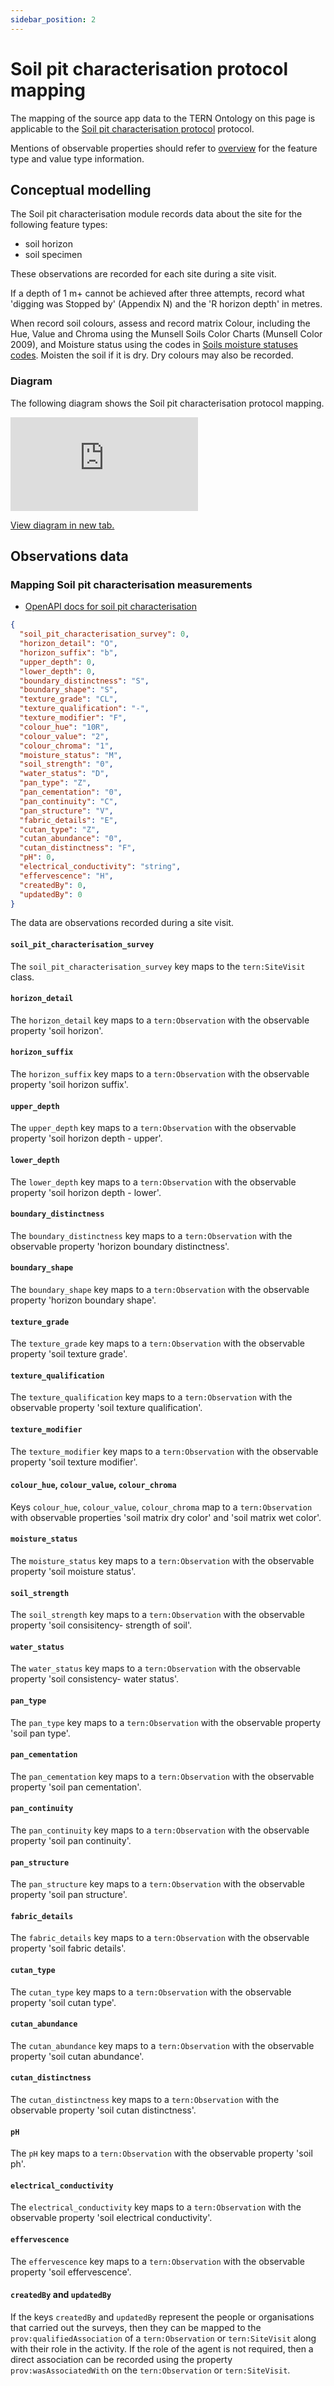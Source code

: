 ```yaml
---
sidebar_position: 2
---
```


# Soil pit characterisation protocol mapping

The mapping of the source app data to the TERN Ontology on this page is applicable to the [Soil pit characterisation protocol](https://linked.data.gov.au/def/nrm/8f00b7c6-34b4-4203-8dcc-4be47f21d7db) protocol.

Mentions of observable properties should refer to [overview](/information-models/tern-ontology/dev-guide/dawe-protocol/soil/soil-pit-characterization/overview) for the feature type and value type information.

## Conceptual modelling

The Soil pit characterisation module records data about the site for the following feature types:

- soil horizon
- soil specimen

These observations are recorded for each site during a site visit.

If a depth of 1 m+ cannot be achieved after three attempts, record what 'digging was Stopped by' (Appendix N) and the 'R horizon depth' in metres.

When record soil colours, assess and record matrix Colour, including the Hue, Value and Chroma using the Munsell Soils Color Charts (Munsell Color 2009), and Moisture status using the codes in [Soils moisture statuses codes](https://linked.data.gov.au/def/nrm/a1e434a8-3fbb-4323-a0ae-0e31308eba8b). Moisten the soil if it is dry. Dry colours may also be recorded.

### Diagram

The following diagram shows the Soil pit characterisation protocol mapping.

<iframe frameBorder="0" style={{width:"100%",height:"593px"}} src="https://viewer.diagrams.net/?tags=%7B%7D&highlight=0000ff&edit=https%3A%2F%2Fapp.diagrams.net%2F%23G1zs3aNZHP63rAr-g_XTaXmMMtGG6dxPUG&layers=1&nav=1&title=soil-soil-pit-charaterization-example#Uhttps%3A%2F%2Fdrive.google.com%2Fuc%3Fid%3D1zs3aNZHP63rAr-g_XTaXmMMtGG6dxPUG%26export%3Ddownload"></iframe>

<a href="https://viewer.diagrams.net/?tags=%7B%7D&highlight=0000ff&edit=https%3A%2F%2Fapp.diagrams.net%2F%23G1zs3aNZHP63rAr-g_XTaXmMMtGG6dxPUG&layers=1&nav=1&title=soil-soil-pit-charaterization-example#Uhttps%3A%2F%2Fdrive.google.com%2Fuc%3Fid%3D1zs3aNZHP63rAr-g_XTaXmMMtGG6dxPUG%26export%3Ddownload">View diagram in new tab.</a>

## Observations data

### Mapping Soil pit characterisation measurements

- [OpenAPI docs for soil pit characterisation](https://beta.core-api.paratoo.tern.org.au/documentation#/Soil-horizon-observation/post%2Fsoil-horizon-observations)

```json
{
  "soil_pit_characterisation_survey": 0,
  "horizon_detail": "O",
  "horizon_suffix": "b",
  "upper_depth": 0,
  "lower_depth": 0,
  "boundary_distinctness": "S",
  "boundary_shape": "S",
  "texture_grade": "CL",
  "texture_qualification": "-",
  "texture_modifier": "F",
  "colour_hue": "10R",
  "colour_value": "2",
  "colour_chroma": "1",
  "moisture_status": "M",
  "soil_strength": "0",
  "water_status": "D",
  "pan_type": "Z",
  "pan_cementation": "0",
  "pan_continuity": "C",
  "pan_structure": "V",
  "fabric_details": "E",
  "cutan_type": "Z",
  "cutan_abundance": "0",
  "cutan_distinctness": "F",
  "pH": 0,
  "electrical_conductivity": "string",
  "effervescence": "H",
  "createdBy": 0,
  "updatedBy": 0
}
```

The data are observations recorded during a site visit.

#### `soil_pit_characterisation_survey`

The `soil_pit_characterisation_survey` key maps to the `tern:SiteVisit` class.

#### `horizon_detail`

The `horizon_detail` key maps to a `tern:Observation` with the observable property 'soil horizon'.

#### `horizon_suffix`

The `horizon_suffix` key maps to a `tern:Observation` with the observable property 'soil horizon suffix'.

#### `upper_depth`

The `upper_depth` key maps to a `tern:Observation` with the observable property 'soil horizon depth - upper'.

#### `lower_depth`

The `lower_depth` key maps to a `tern:Observation` with the observable property 'soil horizon depth - lower'.

#### `boundary_distinctness`

The `boundary_distinctness` key maps to a `tern:Observation` with the observable property 'horizon boundary distinctness'.

#### `boundary_shape`

The `boundary_shape` key maps to a `tern:Observation` with the observable property 'horizon boundary shape'.

#### `texture_grade`

The `texture_grade` key maps to a `tern:Observation` with the observable property 'soil texture grade'.

#### `texture_qualification`

The `texture_qualification` key maps to a `tern:Observation` with the observable property 'soil texture qualification'.

#### `texture_modifier`

The `texture_modifier` key maps to a `tern:Observation` with the observable property 'soil texture modifier'.

#### `colour_hue`, `colour_value`, `colour_chroma`

Keys `colour_hue`, `colour_value`, `colour_chroma` map to a `tern:Observation` with observable properties 'soil matrix dry color' and 'soil matrix wet color'.

#### `moisture_status`

The `moisture_status` key maps to a `tern:Observation` with the observable property 'soil moisture status'.

#### `soil_strength`

The `soil_strength` key maps to a `tern:Observation` with the observable property 'soil consisitency- strength of soil'.

#### `water_status`

The `water_status` key maps to a `tern:Observation` with the observable property 'soil consistency- water status'.

#### `pan_type`

The `pan_type` key maps to a `tern:Observation` with the observable property 'soil pan type'.

#### `pan_cementation`

The `pan_cementation` key maps to a `tern:Observation` with the observable property 'soil pan cementation'.

#### `pan_continuity`

The `pan_continuity` key maps to a `tern:Observation` with the observable property 'soil pan continuity'.

#### `pan_structure`

The `pan_structure` key maps to a `tern:Observation` with the observable property 'soil pan structure'.

#### `fabric_details`

The `fabric_details` key maps to a `tern:Observation` with the observable property 'soil fabric details'.

#### `cutan_type`

The `cutan_type` key maps to a `tern:Observation` with the observable property 'soil cutan type'.

#### `cutan_abundance`

The `cutan_abundance` key maps to a `tern:Observation` with the observable property 'soil cutan abundance'.

#### `cutan_distinctness`

The `cutan_distinctness` key maps to a `tern:Observation` with the observable property 'soil cutan distinctness'.

#### `pH`

The `pH` key maps to a `tern:Observation` with the observable property 'soil ph'.

#### `electrical_conductivity`

The `electrical_conductivity` key maps to a `tern:Observation` with the observable property 'soil electrical conductivity'.

#### `effervescence`

The `effervescence` key maps to a `tern:Observation` with the observable property 'soil effervescence'.

#### `createdBy` and `updatedBy`

If the keys `createdBy` and `updatedBy` represent the people or organisations that carried out the surveys, then they can be mapped to the `prov:qualifiedAssociation` of a `tern:Observation` or `tern:SiteVisit` along with their role in the activity. If the role of the agent is not required, then a direct association can be recorded using the property `prov:wasAssociatedWith` on the `tern:Observation` or `tern:SiteVisit`.
